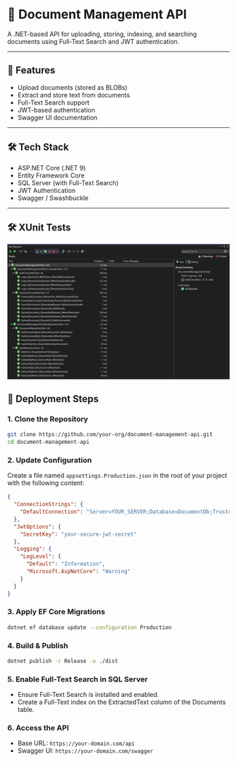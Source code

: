 # 📄 Document Management API

A .NET-based API for uploading, storing, indexing, and searching documents using Full-Text Search and JWT authentication.

---

## 🔧 Features

- Upload documents (stored as BLOBs)  
- Extract and store text from documents  
- Full-Text Search support  
- JWT-based authentication  
- Swagger UI documentation  

---

## 🛠️ Tech Stack

- ASP.NET Core (.NET 9)  
- Entity Framework Core  
- SQL Server (with Full-Text Search)  
- JWT Authentication  
- Swagger / Swashbuckle  

---
## 🛠️ XUnit Tests
![App Preview](./Test-Cases.png)

## 🚀 Deployment Steps

### 1. Clone the Repository

```bash
git clone https://github.com/your-org/document-management-api.git
cd document-management-api
```

### 2. Update Configuration

Create a file named `appsettings.Production.json` in the root of your project with the following content:

```json
{
  "ConnectionStrings": {
    "DefaultConnection": "Server=YOUR_SERVER;Database=DocumentDb;Trusted_Connection=True;MultipleActiveResultSets=true"
  },
  "JwtOptions": {
    "SecretKey": "your-secure-jwt-secret"
  },
  "Logging": {
    "LogLevel": {
      "Default": "Information",
      "Microsoft.AspNetCore": "Warning"
    }
  }
}
```

### 3. Apply EF Core Migrations

```bash
dotnet ef database update --configuration Production
```

### 4. Build & Publish

```bash
dotnet publish -c Release -o ./dist
```

### 5. Enable Full-Text Search in SQL Server
- Ensure Full-Text Search is installed and enabled.
- Create a Full-Text index on the ExtractedText column of the Documents table.

### 6. Access the API
- Base URL: `https://your-domain.com/api`
- Swagger UI: `https://your-domain.com/swagger`
